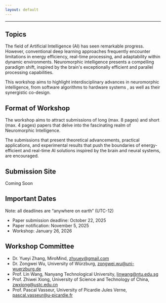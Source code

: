 ```yaml
---
layout: default
---
```



---
## Topics
The field of Artificial Intelligence (AI) has seen remarkable progress. However, conventional deep learning approaches frequently encounter limitations in energy efficiency, real-time processing, and adaptability within dynamic environments. Neuromorphic intelligence presents a compelling paradigm shift, inspired by the brain's exceptionally efficient and parallel processing capabilities.

This workshop aims to highlight interdisciplinary advances in neuromorphic intelligence, from software algorithms to hardware systems , as well as their synergistic co-design. 

## Format of Workshop
The workshop aims to attract submissions of long (max. 8 pages) and short (max. 4 pages) papers that delve into the fascinating realm of Neuromorphic Intelligence. 

The submissions that present theoretical advancements, practical applications, and experimental results that push the boundaries of energy-efficient and real-time AI solutions inspired by the brain and neural systems, are encouraged.

## Submission Site
Coming Soon


## Important Dates

Note: all deadlines are “anywhere on earth” (UTC-12)

- Paper submission deadline: October 22, 2025
- Paper notification: November 5, 2025
- Workshop: January 26, 2026

## Workshop Committee
- Dr. Yueyi Zhang, MiroMind, zhyuey@gmail.com
- Dr. Zongwei Wu, University of Würzburg, zongwei.wu@uni-wuerzburg.de
- Prof. Lin Wang, Nanyang Technological University, linwang@ntu.edu.sg
- Prof. Zhiwei Xiong, University of Science and Technology of China, zwxiong@ustc.edu.cn
- Prof. Pascal Vasseur, University of Picardie Jules Verne, pascal.vasseur@u-picardie.fr










